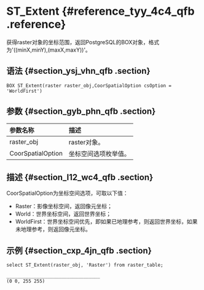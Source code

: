 # ST\_Extent {#reference_tyy_4c4_qfb .reference}

获得raster对象的坐标范围，返回PostgreSQL的BOX对象，格式为'\(\(minX,minY\),\(maxX,maxY\)\)'。

## 语法 {#section_ysj_vhn_qfb .section}

``` {#codeblock_4og_9u8_qq5}
BOX ST_Extent(raster raster_obj,CoorSpatialOption csOption = 'WorldFirst')
```

## 参数 {#section_gyb_phn_qfb .section}

|参数名称|描述|
|:---|:-|
|raster\_obj|raster对象。|
|CoorSpatialOption|坐标空间选项枚举值。|

## 描述 {#section_l12_wc4_qfb .section}

CoorSpatialOption为坐标空间选项，可取以下值：

-   Raster：影像坐标空间，返回像元坐标；
-   World：世界坐标空间，返回世界坐标；
-   WorldFirst：世界坐标空间优先，即如果已地理参考，则返回世界坐标，如果未地理参考，则返回像元坐标。

## 示例 {#section_cxp_4jn_qfb .section}

``` {#codeblock_9eu_oh2_ys4}
select ST_Extent(raster_obj, 'Raster') from raster_table;

__________________________________
(0 0, 255 255)
```

